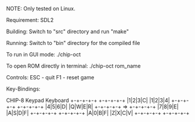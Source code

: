NOTE: Only tested on Linux. 

Requirement: 
SDL2

Building:
Switch to "src" directory and run "make"

Running:
Switch to "bin" directory for the compiled file

To run in GUI mode:
./chip-oct

To open ROM directly in terminal:
./chip-oct rom_name


Controls:
ESC - quit
F1 - reset game

Key-Bindings:

CHIP-8 Keypad                   Keyboard
  +-+-+-+-+                    +-+-+-+-+
  |1|2|3|C|                    |1|2|3|4|
  +-+-+-+-+                    +-+-+-+-+
  |4|5|6|D|                    |Q|W|E|R|
  +-+-+-+-+       =>           +-+-+-+-+
  |7|8|9|E|                    |A|S|D|F|
  +-+-+-+-+                    +-+-+-+-+
  |A|0|B|F|                    |Z|X|C|V|
  +-+-+-+-+                    +-+-+-+-+

